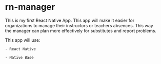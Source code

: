 # rn-manager

This is my first React Native App. This app will make it easier for organizations to manage their instructors or teachers absences. This way the manager can plan more effectively for substitutes and report problems.

This app will use:

``` 
- React Native

- Native Base

```
